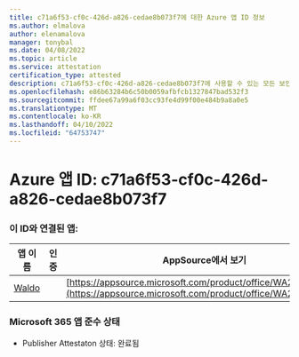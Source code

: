 ```yaml
---
title: c71a6f53-cf0c-426d-a826-cedae8b073f7에 대한 Azure 앱 ID 정보
ms.author: elmalova
author: elenamalova
manager: tonybal
ms.date: 04/08/2022
ms.topic: article
ms.service: attestation
certification_type: attested
description: c71a6f53-cf0c-426d-a826-cedae8b073f7에 사용할 수 있는 모든 보안 및 규정 준수 정보입니다.
ms.openlocfilehash: e86b63284b6c50b0059afbfcb1327847bad532f3
ms.sourcegitcommit: ffdee67a99a6f03cc93fe4d99f00e484b9a8a0e5
ms.translationtype: MT
ms.contentlocale: ko-KR
ms.lasthandoff: 04/10/2022
ms.locfileid: "64753747"
---
```

# <a name="azure-app-id-c71a6f53-cf0c-426d-a826-cedae8b073f7"></a>Azure 앱 ID: c71a6f53-cf0c-426d-a826-cedae8b073f7


### <a name="apps-associated-with-this-id"></a>이 ID와 연결된 앱:
| **앱 이름** | **인증** | **AppSource에서 보기** |
|--------------|---------------|-----------------------|
| [Waldo](../forward/WA200003139.md) |  | [https://appsource.microsoft.com/product/office/WA200003139](https://appsource.microsoft.com/product/office/WA200003139) |

### <a name="microsoft-365-app-compliance-status"></a>Microsoft 365 앱 준수 상태
- Publisher Attestaton 상태: 완료됨
